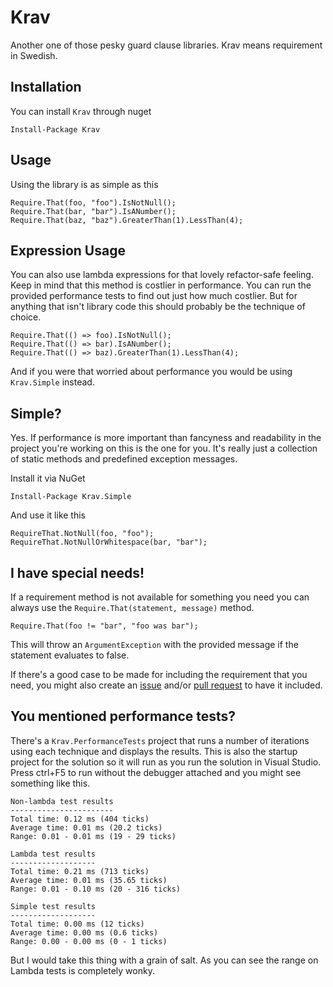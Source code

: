 # Krav

Another one of those pesky guard clause libraries. Krav means requirement in Swedish.

## Installation

You can install `Krav` through nuget

    Install-Package Krav


## Usage

Using the library is as simple as this

    Require.That(foo, "foo").IsNotNull();
    Require.That(bar, "bar").IsANumber();
    Require.That(baz, "baz").GreaterThan(1).LessThan(4);

## Expression Usage

You can also use lambda expressions for that lovely refactor-safe feeling. Keep in mind that this method is costlier in performance. You can run the provided performance tests to find out just how much costlier. But for anything that isn't library code this should probably be the technique of choice.

    Require.That(() => foo).IsNotNull();
    Require.That(() => bar).IsANumber();
    Require.That(() => baz).GreaterThan(1).LessThan(4);

And if you were that worried about performance you would be using `Krav.Simple` instead.

## Simple?

Yes. If performance is more important than fancyness and readability in the project you're working on this is the one for you. It's really just a collection of static methods and predefined exception messages.

Install it via NuGet

    Install-Package Krav.Simple

And use it like this

    RequireThat.NotNull(foo, "foo");
    RequireThat.NotNullOrWhitespace(bar, "bar");

## I have special needs!

If a requirement method is not available for something you need you can always use the `Require.That(statement, message)` method.

    Require.That(foo != "bar", "foo was bar");

This will throw an `ArgumentException` with the provided message if the statement evaluates to false.

If there's a good case to be made for including the requirement that you
need, you might also create an [issue](http://github.com/pmacn/Require.That/issues)
and/or [pull request](https://github.com/pmacn/Require.That/pulls) to have
it included.

## You mentioned performance tests?

There's a `Krav.PerformanceTests` project that runs a number of iterations using each technique and displays the results. This is also the startup project for the solution so it will run as you run the solution in Visual Studio. Press ctrl+F5 to run without the debugger attached and you might see something like this.

    Non-lambda test results
    -----------------------
    Total time: 0.12 ms (404 ticks)
    Average time: 0.01 ms (20.2 ticks)
    Range: 0.01 - 0.01 ms (19 - 29 ticks)

    Lambda test results
    -------------------
    Total time: 0.21 ms (713 ticks)
    Average time: 0.01 ms (35.65 ticks)
    Range: 0.01 - 0.10 ms (20 - 316 ticks)

    Simple test results
    -------------------
    Total time: 0.00 ms (12 ticks)
    Average time: 0.00 ms (0.6 ticks)
    Range: 0.00 - 0.00 ms (0 - 1 ticks)

But I would take this thing with a grain of salt. As you can see the range on Lambda tests is completely wonky.